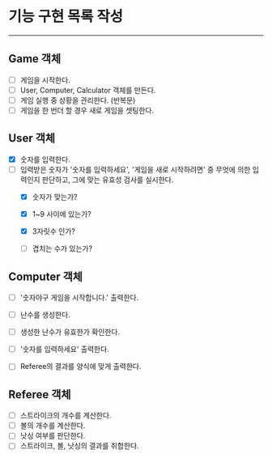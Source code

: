 # 기능 구현 목록 작성

---

## Game 객체
- [ ] 게임을 시작한다. 
- [ ] User, Computer, Calculator 객체를 만든다.
- [ ] 게임 실행 중 상황을 관리한다. (반복문)
- [ ] 게임을 한 번더 할 경우 새로 게임을 셋팅한다.

## User 객체
- [x] 숫자를 입력한다.
- [ ] 입력받은 숫자가 '숫자를 입력하세요', '게임을 새로 시작하려면' 중 무엇에 의한 입력인지 판단하고, 그에 맞는 유효성 검사를 실시한다.
  - [x] 숫자가 맞는가?
  - [x] 1~9 사이에 있는가?
  - [x] 3자릿수 인가?
  - [ ] 겹치는 수가 있는가?


## Computer 객체

- [ ] '숫자야구 게임을 시작합니다.' 출력한다.
- [ ] 난수를 생성한다.
- [ ] 생성한 난수가 유효한가 확인한다.
- [ ] '숫자를 입력하세요' 출력한다.
- [ ] Referee의 결과를 양식에 맞게 출력한다.



## Referee 객체

- [ ] 스트라이크의 개수를 계산한다.
- [ ] 볼의 개수를 계산한다.
- [ ] 낫싱 여부를 판단한다.
- [ ] 스트라이크, 볼, 낫싱의 결과를 취합한다.